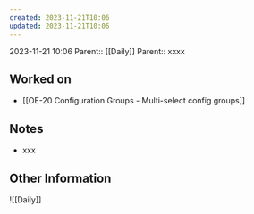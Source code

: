 ```yaml
---
created: 2023-11-21T10:06
updated: 2023-11-21T10:06
---
```

2023-11-21 10:06
Parent:: [[Daily]] 
Parent:: xxxx
## Worked on

- [[OE-20 Configuration Groups - Multi-select config groups]]

## Notes

- xxx

## Other Information

![[Daily]]
